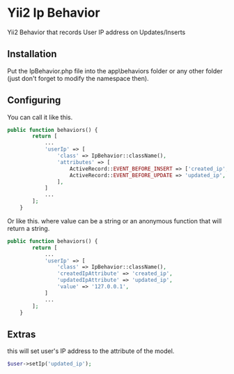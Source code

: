 Yii2 Ip Behavior
================

Yii2 Behavior that records User IP address on Updates/Inserts

Installation
------------
Put the IpBehavior.php file into the app\behaviors folder or any other folder (just don't forget to modify the namespace then).

Configuring
--------------------------
You can call it like this.

```php
public function behaviors() {
        return [
            ...
            'userIp' => [
                'class' => IpBehavior::className(),
                'attributes' => [
                    ActiveRecord::EVENT_BEFORE_INSERT => ['created_ip', 'updated_ip'],
                    ActiveRecord::EVENT_BEFORE_UPDATE => 'updated_ip',
                ],
            ]
            ...
        ];
    }
```

Or like this. where value can be a string or an anonymous function that will return a string.
```php
public function behaviors() {
        return [
            ...
            'userIp' => [
                'class' => IpBehavior::className(),
                'createdIpAttribute' => 'created_ip',
                'updatedIpAttribute' => 'updated_ip',
                'value' => '127.0.0.1',
            ]
            ...
        ];
    }
```

Extras
--------------------------
this will set user's IP address to the attribute of the model.
```php
$user->setIp('updated_ip');
```


